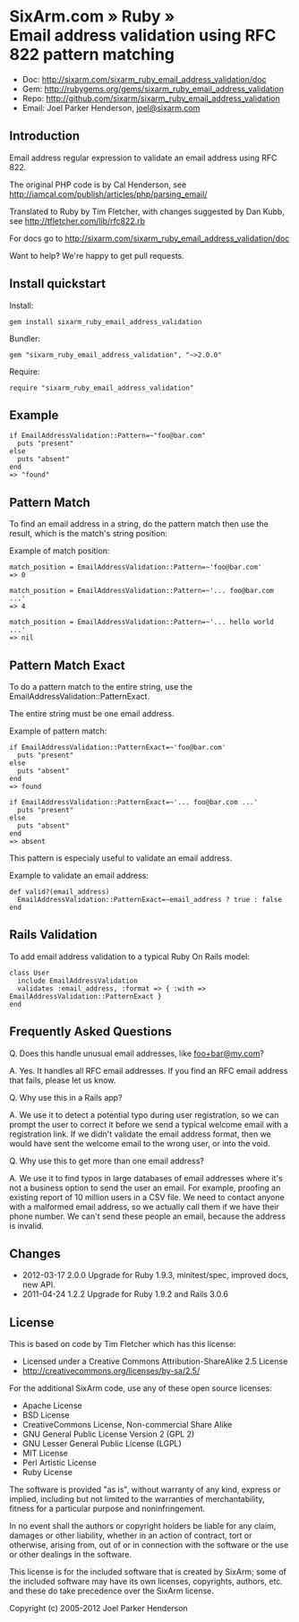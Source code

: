 # SixArm.com » Ruby » <br> Email address validation using RFC 822 pattern matching

* Doc: <http://sixarm.com/sixarm_ruby_email_address_validation/doc>
* Gem: <http://rubygems.org/gems/sixarm_ruby_email_address_validation>
* Repo: <http://github.com/sixarm/sixarm_ruby_email_address_validation>
* Email: Joel Parker Henderson, <joel@sixarm.com>


## Introduction

Email address regular expression to validate an email address using RFC 822.

The original PHP code is by Cal Henderson, see http://iamcal.com/publish/articles/php/parsing_email/

Translated to Ruby by Tim Fletcher, with changes suggested by Dan Kubb, see http://tfletcher.com/lib/rfc822.rb

For docs go to <http://sixarm.com/sixarm_ruby_email_address_validation/doc>

Want to help? We're happy to get pull requests.


## Install quickstart

Install:

    gem install sixarm_ruby_email_address_validation

Bundler:

    gem "sixarm_ruby_email_address_validation", "~>2.0.0"

Require:

    require "sixarm_ruby_email_address_validation"


## Example

    if EmailAddressValidation::Pattern=~"foo@bar.com"
      puts "present" 
    else
      puts "absent"
    end
    => "found"


## Pattern Match

To find an email address in a string, do the pattern match
then use the result, which is the match's string position:

Example of match position:
 
    match_position = EmailAddressValidation::Pattern=~'foo@bar.com'
    => 0

    match_position = EmailAddressValidation::Pattern=~'... foo@bar.com ...'
    => 4

    match_position = EmailAddressValidation::Pattern=~'... hello world ...'
    => nil


## Pattern Match Exact

To do a pattern match to the entire string, use the EmailAddressValidation::PatternExact.

The entire string must be one email address.

Example of pattern match:

    if EmailAddressValidation::PatternExact=~'foo@bar.com' 
      puts "present" 
    else
      puts "absent"
    end
    => found

    if EmailAddressValidation::PatternExact=~'... foo@bar.com ...' 
      puts "present" 
    else
      puts "absent"
    end
    => absent

This pattern is especialy useful to validate an email address.

Example to validate an email address:

    def valid?(email_address)
      EmailAddressValidation::PatternExact=~email_address ? true : false
    end


## Rails Validation

To add email address validation to a typical Ruby On Rails model:

    class User
      include EmailAddressValidation
      validates :email_address, :format => { :with => EmailAddressValidation::PatternExact }
    end


## Frequently Asked Questions

Q. Does this handle unusual email addresses, like foo+bar@my.com?

A. Yes. It handles all RFC email addresses. If you find an RFC email address that fails, please let us know.

Q. Why use this in a Rails app?

A. We use it to detect a potential typo during user registration, so we can prompt the user to correct it before we send a typical welcome email with a registration link. If we didn't validate the email address format, then we would have sent the welcome email to the wrong user, or into the void.

Q. Why use this to get more than one email address?

A. We use it to find typos in large databases of email addresses where it's not a business option to send the user an email. For example, proofing an existing report of 10 million users in a CSV file. We need to contact anyone with a malformed email address, so we actually call them if we have their phone number. We can't send these people an email, because the address is invalid.


## Changes

* 2012-03-17 2.0.0 Upgrade for Ruby 1.9.3, minitest/spec, improved docs, new API.
* 2011-04-24 1.2.2 Upgrade for Ruby 1.9.2 and Rails 3.0.6


## License

This is based on code by Tim Fletcher which has this license:

  * Licensed under a Creative Commons Attribution-ShareAlike 2.5 License
  * http://creativecommons.org/licenses/by-sa/2.5/

For the additional SixArm code, use any of these open source licenses:

  * Apache License
  * BSD License
  * CreativeCommons License, Non-commercial Share Alike
  * GNU General Public License Version 2 (GPL 2)
  * GNU Lesser General Public License (LGPL)
  * MIT License
  * Perl Artistic License
  * Ruby License

The software is provided "as is", without warranty of any kind, 
express or implied, including but not limited to the warranties of 
merchantability, fitness for a particular purpose and noninfringement. 

In no event shall the authors or copyright holders be liable for any 
claim, damages or other liability, whether in an action of contract, 
tort or otherwise, arising from, out of or in connection with the 
software or the use or other dealings in the software.

This license is for the included software that is created by SixArm;
some of the included software may have its own licenses, copyrights, 
authors, etc. and these do take precedence over the SixArm license.

Copyright (c) 2005-2012 Joel Parker Henderson
